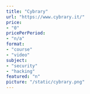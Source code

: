 ```yaml
---
title: "Cybrary"
url: "https://www.cybrary.it/"
price: 
- "0"
pricePerPeriod: 
- "n/a"
format: 
- "course"
- "video"
subject: 
- "security"
- "hacking"
featured: "n"
picture: "/static/cybrary.png"
---
```

